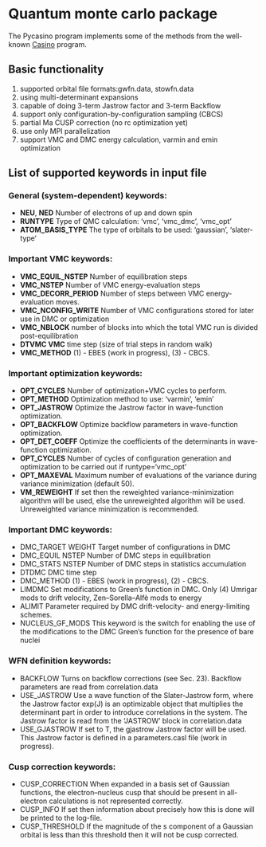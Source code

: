 # Quantum monte carlo package

The Pycasino program implements some of the methods from the well-known [Casino](https://vallico.net/casinoqmc/) program.

## Basic functionality

1. supported orbital file formats:gwfn.data, stowfn.data
2. using multi-determinant expansions
3. capable of doing 3-term Jastrow factor and 3-term Backflow
4. support only configuration-by-configuration sampling (CBCS)
5. partial Ma CUSP correction (no rc optimization yet)
6. use only MPI parallelization
7. support VMC and DMC energy calculation, varmin and emin optimization

## List of supported keywords in input file

### General (system-dependent) keywords:
* **NEU**, **NED** Number of electrons of up and down spin
* **RUNTYPE** Type of QMC calculation: ‘vmc’, ‘vmc_dmc’, ‘vmc_opt’
* **ATOM_BASIS_TYPE** The type of orbitals to be used: ‘gaussian’, ‘slater-type‘

### Important VMC keywords:
* **VMC_EQUIL_NSTEP** Number of equilibration steps
* **VMC_NSTEP** Number of VMC energy-evaluation steps
* **VMC_DECORR_PERIOD** Number of steps between VMC energy-evaluation moves.
* **VMC_NCONFIG_WRITE** Number of VMC configurations stored for later use in DMC or optimization
* **VMC_NBLOCK** number of blocks into which the total VMC run is divided post-equilibration
* **DTVMC VMC** time step (size of trial steps in random walk)
* **VMC_METHOD** (1) - EBES (work in progress), (3) - CBCS.

### Important optimization keywords:
* **OPT_CYCLES** Number of optimization+VMC cycles to perform.
* **OPT_METHOD** Optimization method to use: ‘varmin’, ‘emin’
* **OPT_JASTROW** Optimize the Jastrow factor in wave-function optimization.
* **OPT_BACKFLOW** Optimize backflow parameters in wave-function optimization.
* **OPT_DET_COEFF** Optimize the coefficients of the determinants in wave-function optimization.
* **OPT_CYCLES** Number of cycles of configuration generation and optimization to be carried out if runtype=‘vmc_opt’
* **OPT_MAXEVAL** Maximum number of evaluations of the variance during variance minimization (default 50).
* **VM_REWEIGHT** If set then the reweighted variance-minimization algorithm will be used, else the unreweighted algorithm will be used.
Unreweighted variance minimization is recommended.

### Important DMC keywords:
* DMC_TARGET WEIGHT Target number of configurations in DMC
* DMC_EQUIL NSTEP Number of DMC steps in equilibration
* DMC_STATS NSTEP Number of DMC steps in statistics accumulation
* DTDMC DMC time step
* DMC_METHOD (1) - EBES (work in progress), (2) - CBCS.
* LIMDMC Set modifications to Green’s function in DMC. Only (4) Umrigar mods to drift velocity, Zen–Sorella–Alfè mods to energy
* ALIMIT Parameter required by DMC drift-velocity- and energy-limiting schemes.
* NUCLEUS_GF_MODS This keyword is the switch for enabling the use of the modifications to the DMC Green’s function for the presence of bare nuclei

### WFN definition keywords:
* BACKFLOW Turns on backflow corrections (see Sec. 23). Backflow parameters are read from correlation.data
* USE_JASTROW  Use a wave function of the Slater-Jastrow form, where the Jastrow factor exp(J)
is an optimizable object that multiplies the determinant part in order to introduce correlations in the system.
The Jastrow factor is read from the ‘JASTROW’ block in correlation.data
* USE_GJASTROW If set to T, the gjastrow Jastrow factor will be used. This Jastrow factor is defined in a parameters.casl file (work in progress).

### Cusp correction keywords:
* CUSP_CORRECTION When expanded in a basis set of Gaussian functions, the electron–nucleus cusp that should be present
in all-electron calculations is not represented correctly.
* CUSP_INFO If set then information about precisely how this is done will be printed to the log-file.
* CUSP_THRESHOLD If the magnitude of the s component of a Gaussian orbital is less than this threshold then it will not be cusp corrected.
